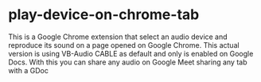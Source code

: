 # play-device-on-chrome-tab
This is a Google Chrome extension that select an audio device and reproduce its sound on a page opened on Google Chrome. This actual version is using VB-Audio CABLE as default and only is enabled on Google Docs. With this you can share any audio on Google Meet sharing any tab with a GDoc
